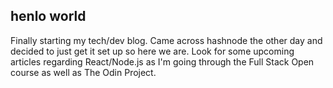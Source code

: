 ## henlo world

Finally starting my tech/dev blog. Came across hashnode the other day and decided to just get it set up so here we are. Look for some upcoming articles regarding React/Node.js as I'm going through the Full Stack Open course as well as The Odin Project.